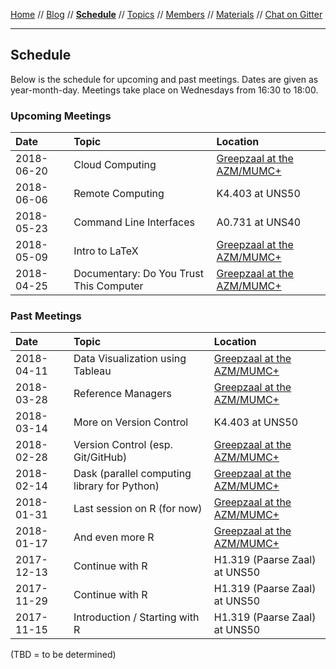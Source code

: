 [Home](README.md) // [Blog](blog.md) // **[Schedule](schedule.md)** // [Topics](topics.md) // [Members](members.md) // [Materials](/materials/materials.md) // [Chat on Gitter](https://gitter.im/scrum-club/general)

---

## Schedule

Below is the schedule for upcoming and past meetings. Dates are given as year-month-day. Meetings take place on Wednesdays from 16:30 to 18:00.

### Upcoming Meetings

Date | Topic | Location
:--- | :---- | :-------
2018-06-20 | Cloud Computing | [Greepzaal at the AZM/MUMC+](http://www.mumcplattegrond.nl/#map/d99_d26)
2018-06-06 | Remote Computing | K4.403 at UNS50
2018-05-23 | Command Line Interfaces | A0.731 at UNS40
2018-05-09 | Intro to LaTeX | [Greepzaal at the AZM/MUMC+](http://www.mumcplattegrond.nl/#map/d99_d26)
2018-04-25 | Documentary: Do You Trust This Computer | [Greepzaal at the AZM/MUMC+](http://www.mumcplattegrond.nl/#map/d99_d26)

### Past Meetings

Date | Topic | Location
:--- | :---- | :-------
2018-04-11 | Data Visualization using Tableau | [Greepzaal at the AZM/MUMC+](http://www.mumcplattegrond.nl/#map/d99_d26)
2018-03-28 | Reference Managers | [Greepzaal at the AZM/MUMC+](http://www.mumcplattegrond.nl/#map/d99_d26)
2018-03-14 | More on Version Control | K4.403 at UNS50
2018-02-28 | Version Control (esp. Git/GitHub) | [Greepzaal at the AZM/MUMC+](http://www.mumcplattegrond.nl/#map/d99_d26)
2018-02-14 | Dask (parallel computing library for Python) | [Greepzaal at the AZM/MUMC+](http://www.mumcplattegrond.nl/#map/d99_d26)
2018-01-31 | Last session on R (for now) | [Greepzaal at the AZM/MUMC+](http://www.mumcplattegrond.nl/#map/d99_d26)
2018-01-17 | And even more R | [Greepzaal at the AZM/MUMC+](http://www.mumcplattegrond.nl/#map/d99_d26)
2017-12-13 | Continue with R | H1.319 (Paarse Zaal) at UNS50
2017-11-29 | Continue with R | H1.319 (Paarse Zaal) at UNS50
2017-11-15 | Introduction / Starting with R | H1.319 (Paarse Zaal) at UNS50

(TBD = to be determined)
